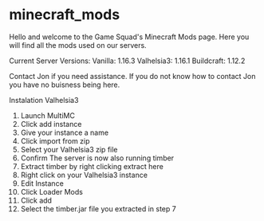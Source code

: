 # minecraft_mods

Hello and welcome to the Game Squad's Minecraft Mods page.
Here you will find all the mods used on our servers.

Current Server Versions:
Vanilla:    1.16.3
Valhelsia3: 1.16.1
Buildcraft: 1.12.2

Contact Jon if you need assistance.
If you do not know how to contact Jon you have no buisness being here.

Instalation
Valhelsia3 
1. Launch MultiMC
2. Click add instance
3. Give your instance a name
4. Click import from zip
5. Select your Valhelsia3 zip file
6. Confirm
The server is now also running timber
7. Extract timber by right clicking extract here
8. Right click on your Valhelsia3 instance
9. Edit Instance
10. Click Loader Mods
11. Click add
12. Select the timber.jar file you extracted in step 7
